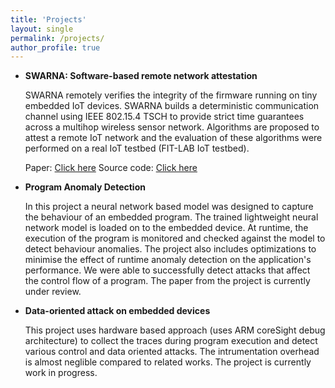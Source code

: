 ```yaml
---
title: 'Projects'
layout: single
permalink: /projects/
author_profile: true
---
```


- **SWARNA: Software-based remote network attestation**

	SWARNA remotely verifies the integrity of the firmware running on tiny embedded IoT devices. SWARNA builds a deterministic communication channel using IEEE 802.15.4 TSCH to provide strict time guarantees across a multihop wireless sensor network. Algorithms are proposed to attest a remote IoT network and the evaluation of these algorithms were performed on a real IoT testbed (FIT-LAB IoT testbed). 
	
	Paper: [Click here](https://ieeexplore.ieee.org/document/9425435) Source code: [Click here](https://github.com/seemakumar8/iotlab-contiki-swarna)

- **Program Anomaly Detection**

	In this project a neural network based model was designed to capture the behaviour of an embedded program. The trained lightweight neural network model is loaded on to the embedded device. At runtime, the execution of the program is monitored and checked against the model to detect behaviour anomalies. The project also includes optimizations to minimise the effect of runtime anomaly detection on the application's performance. We were able to successfully detect attacks that affect the control flow of a program. The paper from the project is currently under review. 

- **Data-oriented attack on embedded devices**

	This project uses hardware based approach (uses ARM coreSight debug architecture) to collect the traces during program execution and detect various control and data oriented attacks. The intrumentation overhead is almost neglible compared to related works. The project is currently work in progress. 

